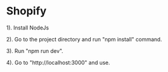 # Shopify

1). Install NodeJs

2). Go to the project directory and run "npm install" command.

3). Run "npm run dev".

4). Go to "http://localhost:3000" and use.
